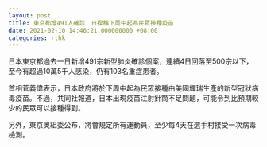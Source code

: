 ```yaml
---
layout: post
title: 東京都增491人確診　日揆稱下周中起為民眾接種疫苗
date: 2021-02-10 14:46:21.000000000 +08:00
categories: rthk
---
```


日本東京都過去一日新增491宗新型肺炎確診個案，連續4日回落至500宗以下，至今有超過10萬5千人感染，仍有103名重症患者。

首相菅義偉表示，日本政府將於下周中起為民眾接種由美國輝瑞生產的新型冠狀病毒疫苗。不過，共同社報道，日本出現疫苗注射針筒不足問題，可能令到比預期較少的民眾可以接種得到。

另外，東京奧組委公布，將會規定所有運動員，至少每4天在選手村接受一次病毒檢測。

